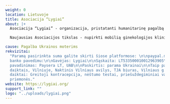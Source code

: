 ```yaml
---
weight: 0
location: Lietuvoje
title: Asociacija “Lygiai”
about: |+
  Asociacija “Lygiai” - organizacija, pristatanti humanitarinę pagalbą moterims, ypač toms, kurios nukentėjo nuo seksualinio smurto karo metu Ukrainoje.

  Naujausias Asociacijos tikslas - nupirkti mobilią ginekologijos kliniką. Toks pirkinys leistų užtikrinti būtiniausią pagalbą Ukrainos moterims, kartu, suteikti būtinas sveikatos paslaugas seksualinį smurtą patyrusioms.

cause: Pagalba Ukrainos moterims
rekvizitai:
  "Paramą pasirinkta suma galite skirti šiose platformose: \n\npaypal.me/lygiai\nhttps://contribee.com/https-lygiaiorg-\n\nArba
  banko pavedimu:\n\nGavėjas: Lygiai\n\nSąskaita: LT533500010012963905\n\nSWIFT: EVIULT2VXXX\n\nBanko
  pavadinimas: Paysera LT, UAB\n\nPaskirtis: parama Ukrainai\n\nTaip pat renkame paramą
  daiktais, Vilniuje, Naktinis Vilniaus avilys, TJA biuras, Vilniaus g. 22.\n\nBūtiniausi
  daiktai: Greitoji kontracepcija, nėštumo testai, priešuždegiminiai vaistai ir higienos
  priemonės."
website: https://lygiai.org/
support_link: ""
logo: "../uploads/lygiai.png"
---
```

